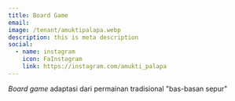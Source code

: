 ```yaml
---
title: Board Game
email: 
image: /tenant/amuktipalapa.webp
description: this is meta description
social:
  - name: instagram
    icon: FaInstagram
    link: https://instagram.com/amukti_palapa
---
```

_Board game_ adaptasi dari permainan tradisional "bas-basan sepur"